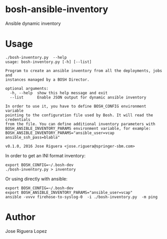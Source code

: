 # bosh-ansible-inventory
Ansible dynamic inventory

# Usage

```
./bosh-inventory.py  --help
usage: bosh-inventory.py [-h] [--list]

Program to create an ansible inventory from all the deployments, jobs and
instances managed by a BOSH Director.

optional arguments:
  -h, --help  show this help message and exit
  --list      Enable JSON output for dynamic ansible inventory

In order to use it, you have to define BOSH_CONFIG environment variable
pointing to the configuration file used by Bosh. It will read the credentials
from the file. You can define additional inventory parameters with
BOSH_ANSIBLE_INVENTORY_PARAMS environment variable, for example:
BOSH_ANSIBLE_INVENTORY_PARAMS="ansible_user=vcap ansible_ssh_pass=blabla"

v0.1.0, 2016 Jose Riguera <jose.riguera@springer-sbm.com>
```


In order to get an INI format inventory:
```
export BOSH_CONFIG=~/.bosh-dev
./bosh-inventory.py > inventory
```

Or using directly with ansible:
```
export BOSH_CONFIG=~/.bosh-dev
export BOSH_ANSIBLE_INVENTORY_PARAMS="ansible_user=vcap"                                                                                                  
ansible -vvvv firehose-to-syslog-0  -i ./bosh-inventory.py  -m ping
```

# Author
Jose Riguera Lopez
